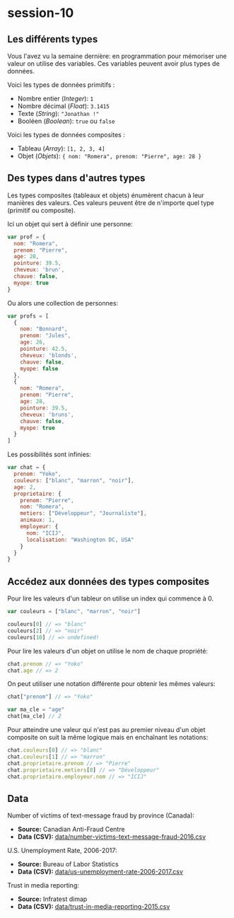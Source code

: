 # session-10

## Les différents types

Vous l'avez vu la semaine dernière: en programmation pour mémoriser une valeur
on utilise des variables. Ces variables peuvent avoir plus types de données.

Voici les types de données primitifs :

* Nombre entier (*Integer*): `1`
* Nombre décimal (*Float*): `3.1415`
* Texte (*String*): `"Jonathan !"`
* Booléen (*Boolean*): `true` ou `false`

Voici les types de données composites :

* Tableau (*Array*): `[1, 2, 3, 4]`
* Objet (*Objets*): `{ nom: "Romera", prenom: "Pierre", age: 28 }`

## Des types dans d'autres types

Les types composites (tableaux et objets) énumèrent chacun à leur manières des
valeurs. Ces valeurs peuvent être de n'importe quel type (primitif ou composite).

Ici un objet qui sert à définir une personne:

```javascript
var prof = {
  nom: "Romera",
  prenom: "Pierre",
  age: 28,
  pointure: 39.5,
  cheveux: 'brun',
  chauve: false,
  myope: true
}
```

Ou alors une collection de personnes:

```javascript
var profs = [   
  {
    nom: "Bonnard",
    prenom: "Jules",
    age: 26,
    pointure: 42.5,
    cheveux: 'blonds',
    chauve: false,
    myope: false
  },
  {
    nom: "Romera",
    prenom: "Pierre",
    age: 28,
    pointure: 39.5,
    cheveux: 'bruns',
    chauve: false,
    myope: true
  }
]
```

Les possibilités sont infinies:

```javascript
var chat = {
  prenom: "Yoko",
  couleurs: ["blanc", "marron", "noir"],
  age: 2,
  proprietaire: {
    prenom: "Pierre",
    nom: "Romera",
    metiers: ["Développeur", "Journaliste"],
    animaux: 1,
    employeur: {
      nom: "ICIJ",
      localisation: "Washington DC, USA"
    }
  }
}
```

## Accédez aux données des types composites

Pour lire les valeurs d'un tableur on utilise un index qui commence à 0.

```javascript
var couleurs = ["blanc", "marron", "noir"]

couleurs[0] // => "blanc"
couleurs[2] // => "noir"
couleurs[10] // => undefined!
```

Pour lire les valeurs d'un objet on utilise le nom de chaque propriété:

```javascript
chat.prenom // => "Yoko"
chat.age // => 2
```

On peut utiliser une notation différente pour obtenir les mêmes valeurs:

```javascript
chat["prenom"] // => "Yoko"

var ma_cle = "age"
chat[ma_cle] // 2
```

Pour atteindre une valeur qui n'est pas au premier niveau d'un objet composite
on suit la même logique mais en enchaînant les notations:

```javascript
chat.couleurs[0] // => "blanc"
chat.couleurs[1] // => "marron"
chat.proprietaire.prenom // => "Pierre"
chat.proprietaire.metiers[0] // => "Développeur"
chat.proprietaire.employeur.nom // => "ICIJ"
```

## Data

Number of victims of text-message fraud by province (Canada):

* **Source:** Canadian Anti-Fraud Centre
* **Data (CSV):** [data/number-victims-text-message-fraud-2016.csv](data/number-victims-text-message-fraud-2016.csv)

U.S. Unemployment Rate, 2006-2017:

* **Source:** Bureau of Labor Statistics
* **Data (CSV):** [data/us-unemployment-rate-2006-2017.csv](data/us-unemployment-rate-2006-2017.csv)

Trust in media reporting:

* **Source:** Infratest dimap
* **Data (CSV):** [data/trust-in-media-reporting-2015.csv](data/trust-in-media-reporting-2015.csv)

